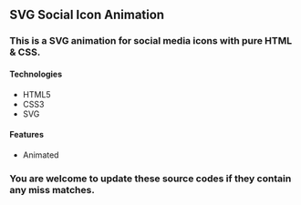 ## SVG Social Icon Animation

### This is a SVG animation for social media icons with pure HTML & CSS.

#### Technologies
* HTML5
* CSS3
* SVG

#### Features
* Animated

### You are welcome to update these source codes if they contain any miss matches.